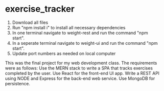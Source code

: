 # exercise_tracker
1. Download all files
2. Run "npm install i" to install all necessary dependencies
3. In one terminal navigate to weight-rest and run the command "npm start".
4. In a seperate terminal navigate to weight-ui and run the command "npm start".
5. Update port numbers as needed on local computer


This was the final project for my web development class. The requirements were as follows: Use the MERN stack to write a SPA that tracks exercises completed by the user. Use React for the front-end UI app. Write a REST API using NODE and Express for the back-end web service. Use MongoDB for persistence.
